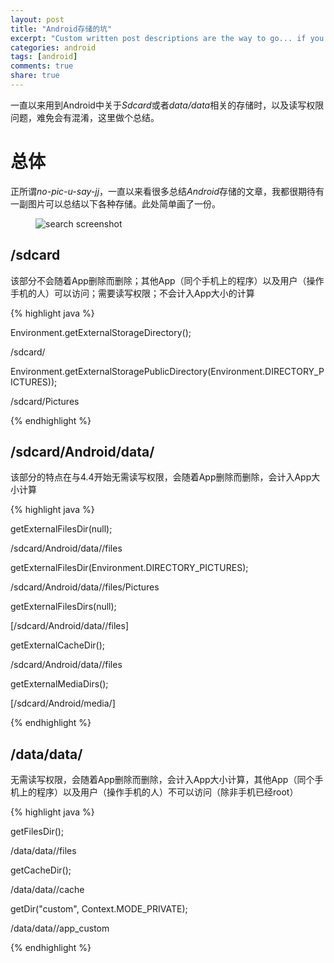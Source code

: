 ```yaml
---
layout: post
title: "Android存储的坑"
excerpt: "Custom written post descriptions are the way to go... if you're not lazy."
categories: android
tags: [android]
comments: true
share: true
---
```


一直以来用到Android中关于*Sdcard*或者*data/data*相关的存储时，以及读写权限问题，难免会有混淆，这里做个总结。


# 总体

正所谓*no-pic-u-say-jj*，一直以来看很多总结*Android*存储的文章，我都很期待有一副图片可以总结以下各种存储。此处简单画了一份。

<figure>
  <img src="{{ site.url }}/images/storage_1.jpeg" alt="search screenshot">
  <figcaption></figcaption>
</figure>   




## /sdcard

该部分不会随着App删除而删除；其他App（同个手机上的程序）以及用户（操作手机的人）可以访问；需要读写权限；不会计入App大小的计算

{% highlight java %}

Environment.getExternalStorageDirectory();

/sdcard/

Environment.getExternalStoragePublicDirectory(Environment.DIRECTORY_PICTURES));

/sdcard/Pictures

{% endhighlight %}

## /sdcard/Android/data/<package-name>

该部分的特点在与4.4开始无需读写权限，会随着App删除而删除，会计入App大小计算

{% highlight java %}

getExternalFilesDir(null);

/sdcard/Android/data/<package-name>/files

getExternalFilesDir(Environment.DIRECTORY_PICTURES);

/sdcard/Android/data/<package-name>/files/Pictures

getExternalFilesDirs(null);

[/sdcard/Android/data/<package-name>/files]

getExternalCacheDir();

/sdcard/Android/data/<package-name>/files

getExternalMediaDirs();

[/sdcard/Android/media/<package-name>]

{% endhighlight %}


## /data/data/<package-name>

无需读写权限，会随着App删除而删除，会计入App大小计算，其他App（同个手机上的程序）以及用户（操作手机的人）不可以访问（除非手机已经root）


{% highlight java %}

getFilesDir();

/data/data/<package-name>/files

getCacheDir();

/data/data/<package-name>/cache

getDir("custom", Context.MODE_PRIVATE);

/data/data/<package-name>/app_custom

{% endhighlight %}
